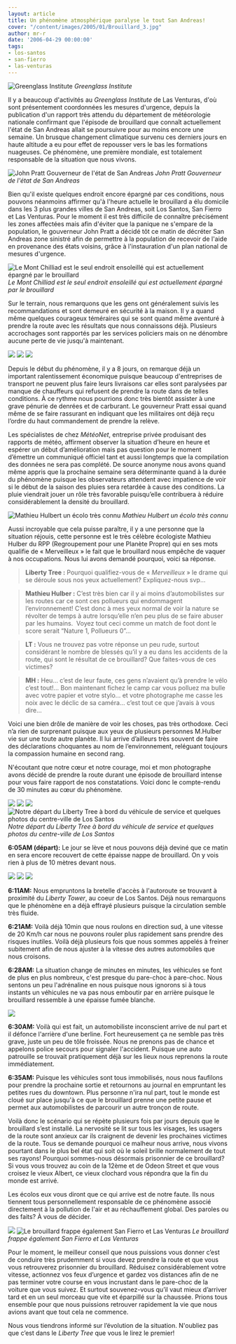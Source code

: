 ```yaml
---
layout: article
title: Un phénomène atmosphérique paralyse le tout San Andreas!
cover: "/content/images/2005/01/Brouillard_3.jpg"
author: mr-r
date: '2006-04-29 00:00:00'
tags:
- los-santos
- san-fierro
- las-venturas
---
```


![Greenglass Institute](/content/images/2005/01/Brouillard_13.jpg)
_Greenglass Institute_

Il y a beaucoup d'activités au _Greenglass Institute_ de Las Venturas, d'où sont présentement coordonnées les mesures d'urgence, depuis la publication d'un rapport très attendu du département de météorologie nationale confirmant que l'épisode de brouillard que connaît actuellement l'état de San Andreas allait se poursuivre pour au moins encore une semaine. Un brusque changement climatique survenu ces derniers jours en haute altitude a eu pour effet de repousser vers le bas les formations nuageuses. Ce phénomène, une première mondiale, est totalement responsable de la situation que nous vivons.

![John Pratt Gouverneur de l'état de San Andreas](/content/images/2005/01/Brouillard_2.jpg)
_John Pratt Gouverneur de l'état de San Andreas_

Bien qu'il existe quelques endroit encore épargné par ces conditions, nous pouvons néanmoins affirmer qu'à l'heure actuelle le brouillard a élu domicile dans les 3 plus grandes villes de San Andreas, soit Los Santos, San Fierro et Las Venturas. Pour le moment il est très difficile de connaître précisément les zones affectées mais afin d'éviter que la panique ne s'empare de la population, le gouverneur John Pratt a décidé tôt ce matin de décréter San Andreas zone sinistré afin de permettre à la population de recevoir de l'aide en provenance des états voisins, grâce à l'instauration d'un plan national de mesures d'urgence.

![Le Mont Chilliad est le seul endroit ensoleillé qui est actuellement épargné par le brouillard](/content/images/2005/01/Brouillard_18.jpg)
_Le Mont Chilliad est le seul endroit ensoleillé qui est actuellement épargné par le brouillard_

Sur le terrain, nous remarquons que les gens ont généralement suivis les recommandations et sont demeuré en sécurité à la maison. Il y a quand même quelques courageux téméraires qui se sont quand même aventuré à prendre la route avec les résultats que nous connaissons déjà. Plusieurs accrochages sont rapportés par les services policiers mais on ne dénombre aucune perte de vie jusqu'à maintenant.

![](/content/images/2005/01/Brouillard_6.jpg)
![](/content/images/2005/01/Brouillard_8.jpg)
![](/content/images/2005/01/Brouillard_9.jpg)

Depuis le début du phénomène, il y a 8 jours, on remarque déjà un important ralentissement économique puisque beaucoup d'entreprises de transport ne peuvent plus faire leurs livraisons car elles sont paralysées par manque de chauffeurs qui refusent de prendre la route dans de telles conditions. À ce rythme nous pourrions donc très bientôt assister à une grave pénurie de denrées et de carburant.&nbsp;Le gouverneur Pratt essai quand même de se faire rassurant en indiquant que les militaires ont déjà reçu l’ordre du haut commandement de prendre la relève.

Les spécialistes de chez _MétéoNet_, entreprise privée produisant des rapports de météo, affirment observer la situation d’heure en heure et espérer un début d’amélioration mais pas question pour le moment d’émettre un communiqué officiel tant et aussi longtemps que la compilation des données ne sera pas complété. De source anonyme nous avons quand même appris que la prochaine semaine sera déterminante quand à la durée du phénomène puisque les observateurs attendent avec impatience de voir si le début de la saison des pluies sera retardée à cause des conditions. La pluie viendrait jouer un rôle très favorable puisqu’elle contribuera à réduire considérablement la densité du brouillard.

![Mathieu Hulbert un écolo très connu](/content/images/2005/01/Brouillard_15.jpg)
_Mathieu Hulbert un écolo très connu_

Aussi incroyable que cela puisse paraître, il y a une personne que la situation réjouis, cette personne est le très célèbre écologiste Mathieu Hulber du RPP (Regroupement pour une Planète Propre) qui en ses mots qualifie de «&nbsp;Merveilleux&nbsp;» le fait que le brouillard nous empêche de vaquer à nos occupations. Nous lui avons demandé pourquoi, voici sa réponse.

> **Liberty Tree :** Pourquoi qualifiez-vous de&nbsp;«&nbsp;_Merveilleux_&nbsp;» le drame qui se déroule sous nos yeux&nbsp;actuellement? Expliquez-nous svp...

> **Mathieu Hulber :** C’est très bien car il y ai moins d’automobilistes sur les routes car ce sont ces pollueurs qui endommagent l’environnement! C’est donc à mes yeux normal de voir la nature se révolter de temps à autre lorsqu’elle n’en peu plus de se faire abuser par les humains.&nbsp; Voyez tout ceci comme un match de foot dont le score serait “Nature 1, Pollueurs 0”...

> **LT :** Vous ne trouvez pas votre réponse un peu rude, surtout considérant le nombre de blessés qu’il y a eu dans les accidents de la route, qui sont le résultat de ce brouillard? Que faites-vous de ces victimes?

> **MH :** Heu... c’est de leur faute, ces gens n’avaient qu’à prendre le vélo c’est tout!... Bon maintenant fichez le camp car vous polluez ma bulle avec votre papier et votre stylo... et votre photographe me casse les noix avec le déclic de sa caméra... c’est tout ce que j’avais à vous dire...

Voici une bien drôle de manière de voir les choses, pas très orthodoxe. Ceci n’a rien de surprenant puisque aux yeux de plusieurs personnes M.Hulber vie sur une toute autre planète. Il lui arrive d’ailleurs très souvent de faire des déclarations choquantes au nom de l’environnement, reléguant toujours la compassion humaine en second rang.

N'écoutant que notre cœur et notre courage, moi et mon photographe avons décidé de prendre la route durant une épisode de brouillard intense pour vous faire rapport de nos constatations. Voici donc le compte-rendu de 30 minutes au cœur du phénomène.

![](/content/images/2005/01/Brouillard_16.jpg)
![](/content/images/2005/01/Brouillard_10.jpg)
![](/content/images/2005/01/Brouillard_11.jpg)
![Notre départ du Liberty Tree à bord du véhicule de service et quelques photos du centre-ville de Los Santos](/content/images/2005/01/Brouillard_7.jpg)
_Notre départ du Liberty Tree à bord du véhicule de service et quelques photos du centre-ville de Los Santos_

**6:05AM (départ):** Le jour se lève et nous pouvons déjà deviné que ce matin en sera encore recouvert de cette épaisse nappe de brouillard. On y vois rien à plus de 10 mètres devant nous.

![](/content/images/2005/01/Brouillard_5.jpg)
![](/content/images/2005/01/Brouillard_4.jpg)
![](/content/images/2005/01/Brouillard_3.jpg)

**6:11AM:** Nous empruntons la bretelle d'accès à l'autoroute se trouvant à proximité du _Liberty Tower_, au coeur de Los Santos. Déjà nous remarquons que le phénomène en a déjà effrayé plusieurs puisque la circulation semble très fluide.

**6:21AM:** Voilà déjà 10min que nous roulons en direction sud, à une vitesse de 20 Km/h car nous ne pouvons rouler plus rapidement sans prendre des risques inutiles. Voilà déjà plusieurs fois que nous sommes appelés à freiner subitement afin de nous ajuster à la vitesse des autres automobiles que nous croisons.

**6:28AM:** La situation change de minutes en minutes, les véhicules se font de plus en plus nombreux, c'est presque du pare-choc à pare-choc. Nous sentons un peu l'adrénaline en nous puisque nous ignorons si à tous instants un véhicules ne va pas nous emboutir par en arrière puisque le brouillard ressemble à une épaisse fumée blanche.

![](/content/images/2005/01/Brouillard_1.jpg)

**6:30AM:** Voilà qui est fait, un automobiliste inconscient arrive de nul part et il défonce l'arrière d'une berline. Fort heureusement ça ne semble pas très grave, juste un peu de tôle froissée. Nous ne prenons pas de chance et appelons police secours pour signaler l'accident. Puisque une auto patrouille se trouvait pratiquement déjà sur les lieux nous reprenons la route immédiatement.

**6:35AM:** Puisque les véhicules sont tous immobilisés, nous nous faufilons pour prendre la prochaine sortie et retournons au journal en empruntant les petites rues du downtown. Plus personne n'ira nul part, tout le monde est cloué sur place jusqu'à ce que le brouillard prenne une petite pause et permet aux automobilistes de parcourir un autre tronçon de route.

Voilà donc le scénario qui se répète plusieurs fois par jours depuis que le brouillard s’est installé. La nervosité se lit sur tous les visages, les usagers de la route sont anxieux car ils craignent de devenir les prochaines victimes de la route. Tous se demande pourquoi ce malheur nous arrive, nous vivons pourtant dans le plus bel état qui soit où le soleil brille normalement de tout ses rayons! Pourquoi sommes-nous désormais prisonnier de ce brouillard? Si vous vous trouvez au coin de la 12ème et de Odeon Street et que vous croisez le vieux Albert, ce vieux clochard vous répondra que la fin du monde est arrivé.

Les écolos eux vous diront que ce qui arrive est de notre faute. Ils nous tiennent tous personnellement responsable de ce phénomène associé directement à la pollution de l'air et au réchauffement global. Des paroles ou des faits? À vous de décider.

![](/content/images/2005/01/Brouillard_12.jpg)
![Le brouillard frappe également San Fierro et Las Venturas](/content/images/2005/01/Brouillard_14.jpg)
_Le brouillard frappe également San Fierro et Las Venturas_

Pour le moment, le meilleur conseil que nous puissions vous donner c’est de conduire très prudemment si vous devez prendre la route et que vous vous retrouverez prisonnier du brouillard. Réduisez considérablement votre vitesse, actionnez vos feux d’urgence et gardez vos distances afin de ne pas terminer votre course en vous incrustant dans le pare-choc de la voiture que vous suivez. Et surtout souvenez-vous qu’il vaut mieux d’arriver tard et en un seul morceau que vite et éparpillé sur la chaussée. Prions tous ensemble pour que nous puissions retrouver rapidement la vie que nous avions avant que tout cela ne commence.

Nous vous tiendrons informé sur l’évolution de la situation. N'oubliez pas que c’est dans le _Liberty Tree_ que vous le lirez le premier!